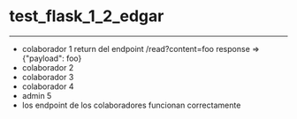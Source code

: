 # test_flask_1_2_edgar
---
- colaborador 1 return del endpoint /read?content=foo response => {"payload": foo}
- colaborador 2 
- colaborador 3 
- colaborador 4 
- admin 5
- los endpoint de los colaboradores funcionan correctamente
